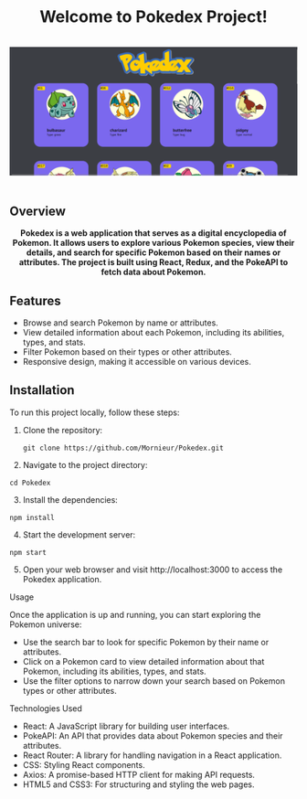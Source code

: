 <div align='center'>
  <h1>Welcome to Pokedex Project!</h1>
</div>

<br />

<div align='center'>

  <img src="./public/pokedex.png" alt='project image' width='600'  />
</div>

<br />

## Overview

<div align='center'>
  <strong>Pokedex is a web application that serves as a digital encyclopedia of Pokemon. It allows users to explore various Pokemon species, view their details, and search for specific Pokemon based on their names or attributes. The project is built using React, Redux, and the PokeAPI to fetch data about Pokemon.
</strong>
</div>

## Features

- Browse and search Pokemon by name or attributes.
- View detailed information about each Pokemon, including its abilities, types, and stats.
- Filter Pokemon based on their types or other attributes.
- Responsive design, making it accessible on various devices.

## Installation

To run this project locally, follow these steps:

1. Clone the repository:

   ```
   git clone https://github.com/Mornieur/Pokedex.git
   ```

2. Navigate to the project directory:

```
cd Pokedex
```

3. Install the dependencies:

```
npm install
```

4. Start the development server:

```
npm start
```

5. Open your web browser and visit http://localhost:3000 to access the Pokedex application.

Usage

Once the application is up and running, you can start exploring the Pokemon universe:

- Use the search bar to look for specific Pokemon by their name or attributes.
- Click on a Pokemon card to view detailed information about that Pokemon, including its abilities, types, and stats.
- Use the filter options to narrow down your search based on Pokemon types or other attributes.

Technologies Used

- React: A JavaScript library for building user interfaces.
- PokeAPI: An API that provides data about Pokemon species and their attributes.
- React Router: A library for handling navigation in a React application.
- CSS: Styling React components.
- Axios: A promise-based HTTP client for making API requests.
- HTML5 and CSS3: For structuring and styling the web pages.
